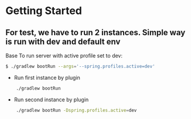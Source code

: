 # Getting Started

## For test, we have to run 2 instances. Simple way is run with dev and default env 

Base 
To run server with active profile set to dev:
```bash
$ ./gradlew bootRun --args='--spring.profiles.active=dev'
```

 * Run first instance by  plugin
```bash
    ./gradlew bootRun   
```

 * Run second instance by  plugin
 ```bash
     ./gradlew bootRun -Dspring.profiles.active=dev   
 ```